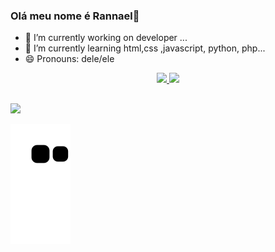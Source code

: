 ### Olá meu nome é Rannael👋

- 🔭 I’m currently working on developer ...
- 🌱 I’m currently learning html,css ,javascript, python, php...
- 😄 Pronouns: dele/ele
<div align="center">
  <a href="https://github.com/rannaelsant">
  <img height="180em" src="https://github-readme-stats.vercel.app/api?username=rannaelsant&show_icons=true&theme=merko&include_all_commits=true&count_private=true"/>
  <img height="180em" src="https://github-readme-stats.vercel.app/api/top-langs/?username=rannaelsant&layout=compact&langs_count=7&theme=merko"/>
</div>
  
  ##
<div>
  <a href="https://www.linkedin.com/in/rannael-santiago-73484b1a5/" target="_blank"><img src="https://img.shields.io/badge/-LinkedIn-%230077B5?style=for-the-badge&logo=linkedin&logoColor=white" target="_blank"></a>
  
  ![Snake animation](https://github.com/rannaelsant/rannaelsant/blob/output/github-contribution-grid-snake.svg)
</div>
